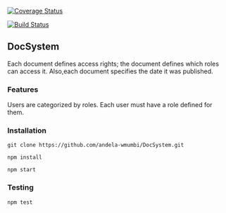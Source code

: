 [![Coverage Status](https://coveralls.io/repos/github/andela-wmumbi/DocSystem/badge.svg?branch=develop)](https://coveralls.io/github/andela-wmumbi/DocSystem?branch=develop)

[![Build Status](https://travis-ci.org/andela-wmumbi/DocSystem.svg?branch=develop)](https://travis-ci.org/andela-wmumbi/DocSystem)

## DocSystem
Each document defines access rights; the document defines which roles can access it. Also,each document specifies the date it was published.

### Features
Users are categorized by roles. Each user must have a role defined for them.

### Installation
    git clone https://github.com/andela-wmumbi/DocSystem.git

    npm install

    npm start

### Testing
    npm test



